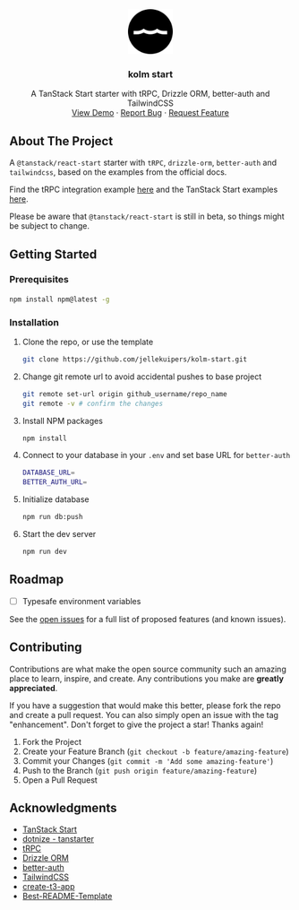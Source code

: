 <div align="center">
  <a href="https://github.com/jellekuipers/kolm-start">
    <img src="public/favicon.svg" alt="Logo" width="80" height="80">
  </a>

  <h3 align="center">kolm start</h3>

  <p align="center">
    A TanStack Start starter with tRPC, Drizzle ORM, better-auth and TailwindCSS
    <br />
    <a href="https://kolm-start.vercel.app">View Demo</a>
    ·
    <a href="https://github.com/jellekuipers/kolm-start/issues/new?labels=bug">Report Bug</a>
    ·
    <a href="https://github.com/jellekuipers/kolm-start/issues/new?labels=feature-request">Request Feature</a>
  </p>
</div>

## About The Project

A `@tanstack/react-start` starter with `tRPC`, `drizzle-orm`, `better-auth` and `tailwindcss`, based on the examples from the official docs.

Find the tRPC integration example [here](https://github.com/trpc/trpc/tree/next/examples/tanstack-start) and the TanStack Start examples [here](https://github.com/TanStack/router/tree/main/examples/react).

Please be aware that `@tanstack/react-start` is still in beta, so things might be subject to change.

## Getting Started

### Prerequisites

```sh
npm install npm@latest -g
```

### Installation

1. Clone the repo, or use the template
   ```sh
   git clone https://github.com/jellekuipers/kolm-start.git
   ```
2. Change git remote url to avoid accidental pushes to base project
   ```sh
   git remote set-url origin github_username/repo_name
   git remote -v # confirm the changes
   ```
3. Install NPM packages
   ```sh
   npm install
   ```
4. Connect to your database in your `.env` and set base URL for `better-auth`
   ```sh
   DATABASE_URL=
   BETTER_AUTH_URL=
   ```
5. Initialize database

   ```sh
   npm run db:push
   ```

6. Start the dev server
   ```sh
   npm run dev
   ```

## Roadmap

- [ ] Typesafe environment variables

See the [open issues](https://github.com/jellekuipers/kolm-start/issues) for a full list of proposed features (and known issues).

## Contributing

Contributions are what make the open source community such an amazing place to learn, inspire, and create. Any contributions you make are **greatly appreciated**.

If you have a suggestion that would make this better, please fork the repo and create a pull request. You can also simply open an issue with the tag "enhancement".
Don't forget to give the project a star! Thanks again!

1. Fork the Project
2. Create your Feature Branch (`git checkout -b feature/amazing-feature`)
3. Commit your Changes (`git commit -m 'Add some amazing-feature'`)
4. Push to the Branch (`git push origin feature/amazing-feature`)
5. Open a Pull Request

## Acknowledgments

- [TanStack Start](https://tanstack.com/start/latest)
- [dotnize - tanstarter](https://github.com/dotnize/tanstarter)
- [tRPC](https://trpc.io/docs)
- [Drizzle ORM](https://orm.drizzle.team/)
- [better-auth](https://www.better-auth.com/)
- [TailwindCSS](https://tailwindcss.com/docs/v4-beta)
- [create-t3-app](https://github.com/t3-oss/create-t3-app)
- [Best-README-Template](https://github.com/othneildrew/Best-README-Template)
